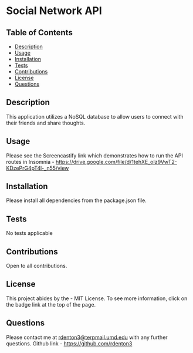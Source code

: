 # Social Network API
  

  ## Table of Contents 
  * [Description](#description)
  * [Usage](#usage)
  * [Installation](#installation)
  * [Tests](#tests)
  * [Contributions](#contributions)
  * [License](#license)
  * [Questions](#questions)

  ## Description
  This application utilizes a NoSQL database to allow users to connect with their friends and share thoughts. 

  ## Usage
  Please see the Screencastify link which demonstrates how to run the API routes in Insomnia - https://drive.google.com/file/d/1tehXE_oIz9VwT2-KDzePrG4pT4l-_n55/view 

  ## Installation
Please install all dependencies from the package.json file. 

  ## Tests
  No tests applicable 
  
  ## Contributions
  Open to all contributions.

  ## License
  This project abides by the - MIT License. To see more information, click on the badge link at the top of the page.

  ## Questions
  Please contact me at rdenton3@terpmail.umd.edu with any further questions. 
  Github link - https://github.com/rdenton3
